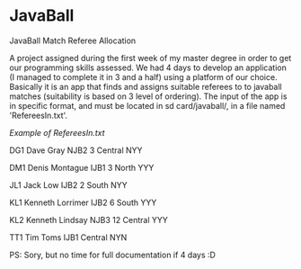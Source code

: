 # JavaBall
JavaBall Match Referee Allocation

A project assigned during the first week of my master degree in order to get our programming skills assessed. We had 4 days to develop an application (I managed to complete it in 3 and a half) using a platform of our choice. Basically it is an app that finds and assigns suitable referees to to javaball matches (suitability is based on 3 level of ordering). The input of the app is in specific format, and must be located in sd card/javaball/, in a file named 'RefereesIn.txt'. 

<i>Example of RefereesIn.txt</i>


<p>DG1 Dave Gray NJB2 3 Central NYY</p>
<p>DM1 Denis Montague IJB1 3 North YYY</p>
<p>JL1 Jack Low IJB2 2 South NYY</p>
<p>KL1 Kenneth Lorrimer IJB2 6 South YYY</p>
<p>KL2 Kenneth Lindsay NJB3 12 Central YYY</p>
<p>TT1 Tim Toms IJB1 Central NYN</p>


PS: Sory, but no time for full documentation if 4 days :D